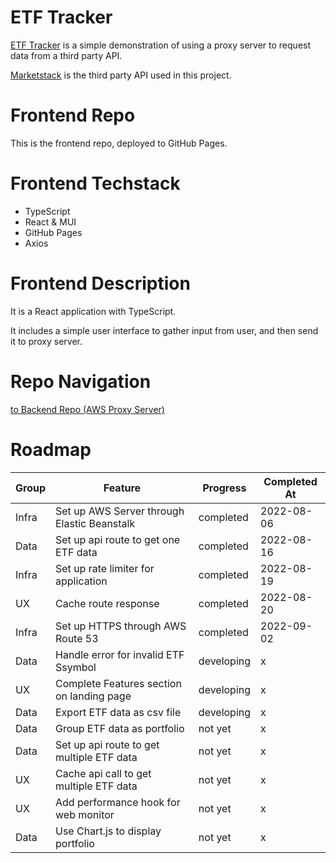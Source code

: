 # ETF Tracker

[ETF Tracker](https://yumingchang1991.github.io/proxy-frontend/) is a simple demonstration of using a proxy server to request data from a third party API.

[Marketstack](https://marketstack.com/documentation) is the third party API used in this project.

# Frontend Repo

This is the frontend repo, deployed to GitHub Pages.

# Frontend Techstack

- TypeScript
- React & MUI
- GitHub Pages
- Axios

# Frontend Description

It is a React application with TypeScript.

It includes a simple user interface to gather input from user, and then send it to proxy server.

# Repo Navigation
[to Backend Repo (AWS Proxy Server)](https://github.com/yumingchang1991/proxy-backend)

# Roadmap

| Group | Feature                                      | Progress    | Completed At |
| ----- | -------------------------------------------- | ----------- | ------------ |
| Infra | Set up AWS Server through Elastic Beanstalk  | completed   | 2022-08-06   |
| Data  | Set up api route to get one ETF data         | completed   | 2022-08-16   |
| Infra | Set up rate limiter for application          | completed   | 2022-08-19   |
| UX    | Cache route response                         | completed   | 2022-08-20   |
| Infra | Set up HTTPS through AWS Route 53            | completed   | 2022-09-02   |
| Data  | Handle error for invalid ETF Ssymbol         | developing  | x |
| UX    | Complete Features section on landing page    | developing  | x |
| Data  | Export ETF data as csv file                  | developing  | x |
| Data  | Group ETF data as portfolio                  | not yet     | x |
| Data  | Set up api route to get multiple ETF data    | not yet     | x |
| UX    | Cache api call to get multiple ETF data      | not yet     | x |
| UX    | Add performance hook for web monitor         | not yet     | x |
| Data  | Use Chart.js to display portfolio            | not yet     | x |

